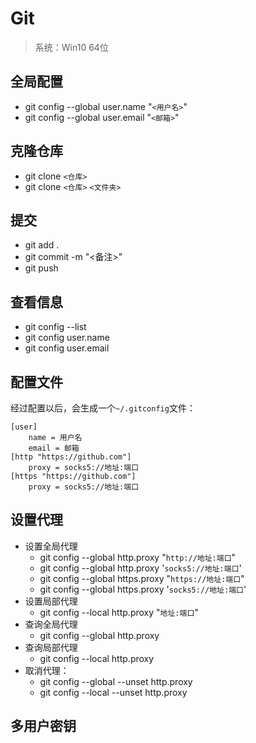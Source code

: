 # Git

> 系统：Win10 64位

## 全局配置

- git config --global user.name "`<用户名>`"
- git config --global user.email "`<邮箱>`"

## 克隆仓库

- git clone `<仓库>`
- git clone `<仓库>` `<文件夹>`

## 提交

- git add .
- git commit -m "<备注>"
- git push

## 查看信息

- git config --list
- git config user.name
- git config user.email

## 配置文件

经过配置以后，会生成一个`~/.gitconfig`文件：

```
[user]
    name = 用户名
    email = 邮箱
[http "https://github.com"]
    proxy = socks5://地址:端口
[https "https://github.com"]
    proxy = socks5://地址:端口
```

## 设置代理

- 设置全局代理
  - git config --global http.proxy "`http://地址:端口`"
  - git config --global http.proxy '`socks5://地址:端口`'
  - git config --global https.proxy "`https://地址:端口`"
  - git config --global https.proxy '`socks5://地址:端口`'
- 设置局部代理
  - git config --local http.proxy "`地址:端口`"
- 查询全局代理
  - git config --global http.proxy
- 查询局部代理
  - git config --local http.proxy
- 取消代理：
  - git config --global --unset http.proxy
  - git config --local --unset http.proxy

## 多用户密钥
